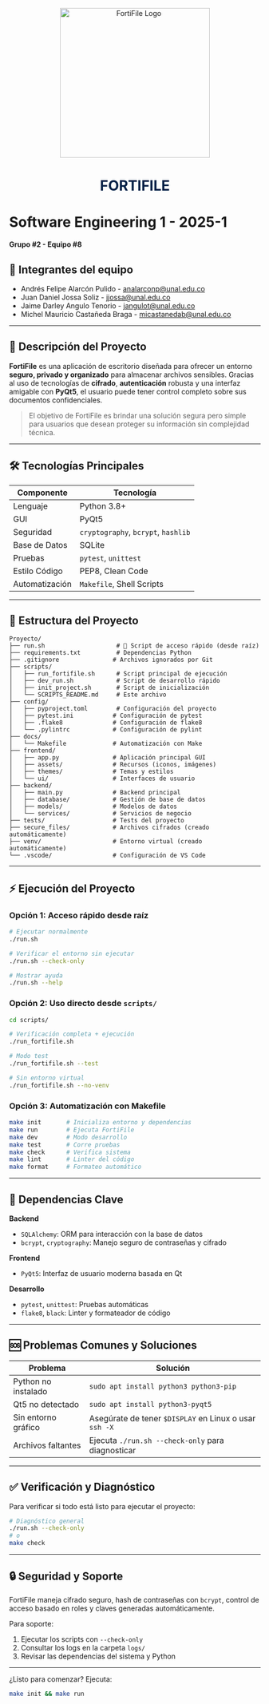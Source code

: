 
<p align="center">
  <img src="https://github.com/user-attachments/assets/df009338-ea3e-4e99-bbd7-bb4e2b44d965" width="300" alt="FortiFile Logo"><br>
</p>

<h1 align="center">
  <strong><span style="color:#002147">FORTIFILE</span></strong>
</h1>

# Software Engineering 1 - 2025-1

**Grupo #2 - Equipo #8**

## 👥 Integrantes del equipo

* Andrés Felipe Alarcón Pulido - [analarconp@unal.edu.co](mailto:analarconp@unal.edu.co)
* Juan Daniel Jossa Soliz - [jjossa@unal.edu.co](mailto:jjossa@unal.edu.co)
* Jaime Darley Angulo Tenorio - [jangulot@unal.edu.co](mailto:jangulot@unal.edu.co)
* Michel Mauricio Castañeda Braga - [micastanedab@unal.edu.co](mailto:micastanedab@unal.edu.co)

---

## 🧠 Descripción del Proyecto

**FortiFile** es una aplicación de escritorio diseñada para ofrecer un entorno **seguro, privado y organizado** para almacenar archivos sensibles. Gracias al uso de tecnologías de **cifrado**, **autenticación** robusta y una interfaz amigable con **PyQt5**, el usuario puede tener control completo sobre sus documentos confidenciales.

> El objetivo de FortiFile es brindar una solución segura pero simple para usuarios que desean proteger su información sin complejidad técnica.

---

## 🛠️ Tecnologías Principales

| Componente     | Tecnología                          |
| -------------- | ----------------------------------- |
| Lenguaje       | Python 3.8+                         |
| GUI            | PyQt5                               |
| Seguridad      | `cryptography`, `bcrypt`, `hashlib` |
| Base de Datos  | SQLite                              |
| Pruebas        | `pytest`, `unittest`                |
| Estilo Código  | PEP8, Clean Code                    |
| Automatización | `Makefile`, Shell Scripts           |

---

## 📁 Estructura del Proyecto

```
Proyecto/
├── run.sh                    # 🚀 Script de acceso rápido (desde raíz)
├── requirements.txt          # Dependencias Python
├── .gitignore               # Archivos ignorados por Git
├── scripts/
│   ├── run_fortifile.sh      # Script principal de ejecución
│   ├── dev_run.sh            # Script de desarrollo rápido
│   ├── init_project.sh       # Script de inicialización
│   └── SCRIPTS_README.md     # Este archivo
├── config/
│   ├── pyproject.toml        # Configuración del proyecto
│   ├── pytest.ini           # Configuración de pytest
│   ├── .flake8              # Configuración de flake8
│   └── .pylintrc            # Configuración de pylint
├── docs/
│   └── Makefile             # Automatización con Make
├── frontend/
│   ├── app.py               # Aplicación principal GUI
│   ├── assets/              # Recursos (iconos, imágenes)
│   ├── themes/              # Temas y estilos
│   └── ui/                  # Interfaces de usuario
├── backend/
│   ├── main.py              # Backend principal
│   ├── database/            # Gestión de base de datos
│   ├── models/              # Modelos de datos
│   └── services/            # Servicios de negocio
├── tests/                   # Tests del proyecto
├── secure_files/            # Archivos cifrados (creado automáticamente)
├── venv/                    # Entorno virtual (creado automáticamente)
└── .vscode/                 # Configuración de VS Code
```

---

## ⚡ Ejecución del Proyecto

### Opción 1: Acceso rápido desde raíz

```bash
# Ejecutar normalmente
./run.sh

# Verificar el entorno sin ejecutar
./run.sh --check-only

# Mostrar ayuda
./run.sh --help
```

### Opción 2: Uso directo desde `scripts/`

```bash
cd scripts/

# Verificación completa + ejecución
./run_fortifile.sh

# Modo test
./run_fortifile.sh --test

# Sin entorno virtual
./run_fortifile.sh --no-venv
```

### Opción 3: Automatización con Makefile

```bash
make init       # Inicializa entorno y dependencias
make run        # Ejecuta FortiFile
make dev        # Modo desarrollo
make test       # Corre pruebas
make check      # Verifica sistema
make lint       # Linter del código
make format     # Formateo automático
```

---

## 🧩 Dependencias Clave

**Backend**

* `SQLAlchemy`: ORM para interacción con la base de datos
* `bcrypt`, `cryptography`: Manejo seguro de contraseñas y cifrado

**Frontend**

* `PyQt5`: Interfaz de usuario moderna basada en Qt

**Desarrollo**

* `pytest`, `unittest`: Pruebas automáticas
* `flake8`, `black`: Linter y formateador de código

---

## 🆘 Problemas Comunes y Soluciones

| Problema            | Solución                                               |
| ------------------- | ------------------------------------------------------ |
| Python no instalado | `sudo apt install python3 python3-pip`                 |
| Qt5 no detectado    | `sudo apt install python3-pyqt5`                       |
| Sin entorno gráfico | Asegúrate de tener `$DISPLAY` en Linux o usar `ssh -X` |
| Archivos faltantes  | Ejecuta `./run.sh --check-only` para diagnosticar      |

---

## ✅ Verificación y Diagnóstico

Para verificar si todo está listo para ejecutar el proyecto:

```bash
# Diagnóstico general
./run.sh --check-only
# o
make check
```

---

## 🔒 Seguridad y Soporte

FortiFile maneja cifrado seguro, hash de contraseñas con `bcrypt`, control de acceso basado en roles y claves generadas automáticamente.

Para soporte:

1. Ejecutar los scripts con `--check-only`
2. Consultar los logs en la carpeta `logs/`
3. Revisar las dependencias del sistema y Python

---

¿Listo para comenzar? Ejecuta:

```bash
make init && make run
```


